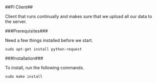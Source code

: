 ##PI Client##

Client that runs continually and makes sure that we upload all our data to the server.

###Prerequisites###

Need a few things installed before we start.

    sudo apt-get install python-request

###Installation###

To install, run the following commands.

    sudo make install

